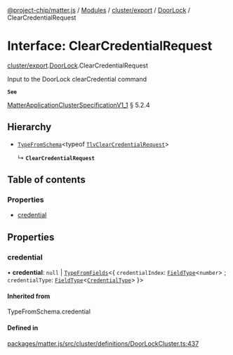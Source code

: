 [@project-chip/matter.js](../README.md) / [Modules](../modules.md) / [cluster/export](../modules/cluster_export.md) / [DoorLock](../modules/cluster_export.DoorLock.md) / ClearCredentialRequest

# Interface: ClearCredentialRequest

[cluster/export](../modules/cluster_export.md).[DoorLock](../modules/cluster_export.DoorLock.md).ClearCredentialRequest

Input to the DoorLock clearCredential command

**`See`**

[MatterApplicationClusterSpecificationV1_1](spec_export.MatterApplicationClusterSpecificationV1_1.md) § 5.2.4

## Hierarchy

- [`TypeFromSchema`](../modules/tlv_export.md#typefromschema)\<typeof [`TlvClearCredentialRequest`](../modules/cluster_export.DoorLock.md#tlvclearcredentialrequest)\>

  ↳ **`ClearCredentialRequest`**

## Table of contents

### Properties

- [credential](cluster_export.DoorLock.ClearCredentialRequest.md#credential)

## Properties

### credential

• **credential**: ``null`` \| [`TypeFromFields`](../modules/tlv_export.md#typefromfields)\<\{ `credentialIndex`: [`FieldType`](tlv_export.FieldType.md)\<`number`\> ; `credentialType`: [`FieldType`](tlv_export.FieldType.md)\<[`CredentialType`](../enums/cluster_export.DoorLock.CredentialType.md)\>  }\>

#### Inherited from

TypeFromSchema.credential

#### Defined in

[packages/matter.js/src/cluster/definitions/DoorLockCluster.ts:437](https://github.com/project-chip/matter.js/blob/3adaded6/packages/matter.js/src/cluster/definitions/DoorLockCluster.ts#L437)
